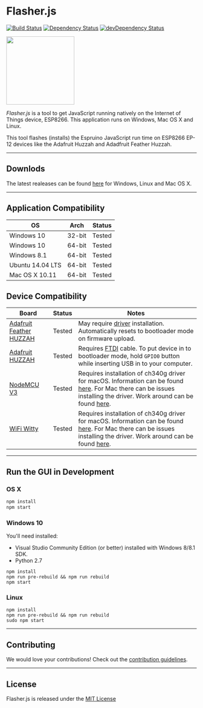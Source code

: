 # Flasher.js
[![Build Status](https://api.travis-ci.org/thingsSDK/flasher.js.svg)](https://travis-ci.org/thingsSDK/flasher.js) 
[![Dependency Status](https://david-dm.org/thingsSDK/flasher.js.svg)](https://david-dm.org/thingsSDK/flasher.js)
[![devDependency Status](https://david-dm.org/thingsSDK/flasher.js/dev-status.svg)](https://david-dm.org/thingsSDK/flasher.js#info=devDependencies)


<img src="http://thingssdk.com/images/flasher.js.svg" width="180px" height="180px">


_Flasher.js_ is a tool to get JavaScript running natively on
the Internet of Things device, ESP8266. This application runs on
Windows, Mac OS X and Linux.

This tool flashes (installs) the Espruino JavaScript run time on ESP8266
EP-12 devices like the Adafruit Huzzah and Adadfruit Feather Huzzah.

-----

## Downlods

The latest realeases can be found [here](https://github.com/thingsSDK/flasher.js/releases) for Windows, Linux and Mac OS X.

-----

## Application Compatibility 

|OS|Arch|Status|
|---|:---:|:---:|
|Windows 10 | 32-bit | Tested |
|Windows 10 | 64-bit | Tested |
|Windows 8.1 | 64-bit | Tested |
|Ubuntu 14.04 LTS | 64-bit | Tested |
|Mac OS X 10.11 | 64-bit | Tested |


## Device Compatibility

|Board|Status|Notes|
|---|:-----:|-------|
|[Adafruit Feather HUZZAH](https://www.adafruit.com/products/2821)|Tested|May require [driver](https://www.silabs.com/products/mcu/Pages/USBtoUARTBridgeVCPDrivers.aspx) installation. Automatically resets to bootloader mode on firmware upload.|
|[Adafruit HUZZAH](https://learn.adafruit.com/adafruit-huzzah-esp8266-breakout)|Tested|Requires [FTDI](https://www.adafruit.com/products/70) cable. To put device in to bootloader mode, hold `GPIO0` button while inserting USB in to your computer.|
|[NodeMCU V3](http://www.banggood.com/V3-NodeMcu-Lua-WIFI-Development-Board-p-992733.html)|Tested|Requires installation of ch340g driver for macOS.  Information can be found [here](http://www.wemos.cc/tutorial/get_started_in_nodemcu.html).  For Mac there can be issues installing the driver.  Work around can be found [here](https://tzapu.com/making-ch340-ch341-serial-adapters-work-under-el-capitan-os-x/).|
|[WiFi Witty](http://www.aliexpress.com/item/Smart-Electronics-ESP8266-serial-WIFI-Witty-cloud-Development-Board-ESP-12F-module-MINI-nodemcu/32597903268.html)|Tested|Requires installation of ch340g driver for macOS.  Information can be found [here](http://www.wemos.cc/tutorial/get_started_in_nodemcu.html).  For Mac there can be issues installing the driver.  Work around can be found [here](https://tzapu.com/making-ch340-ch341-serial-adapters-work-under-el-capitan-os-x/).|
-------

## Run the GUI in Development

### OS X

```bash
npm install
npm start
```

### Windows 10

You'll need installed:

* Visual Studio Community Edition (or better) installed with Windows 8/8.1 SDK.
* Python 2.7

```
npm install
npm run pre-rebuild && npm run rebuild
npm start
```

### Linux

```
npm install
npm run pre-rebuild && npm run rebuild
sudo npm start
```
-------

## Contributing

We would love your contributions! Check out the [contribution guidelines](CONTRIBUTING.md).

-------

## License 

Flasher.js is released under the [MIT License](https://opensource.org/licenses/MIT)
